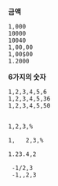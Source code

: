 **금액**

```
1,000
10000
10040
1,00,00
1,00$00
1.2000
```

**6가지의 숫자**

```
1,2,3,4,5,6
1,2,3,4,5,36
1,2,3,4,5,50


1,2,3,%

1,   2,3,%

1.23.4,2

 -1/2,3
 -1,,2,3


```
